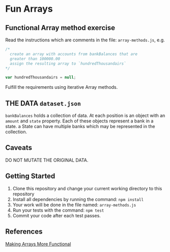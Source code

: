 # Fun Arrays

## Functional Array method exercise

Read the instructions which are comments in the file: `array-methods.js`, e.g.

```javascript
/*
  create an array with accounts from bankBalances that are
  greater than 100000.00
  assign the resulting array to `hundredThousandairs`
*/

var hundredThousandairs = null;
```

Fulfill the requirements using iterative Array methods.

## THE DATA `dataset.json`
`bankBalances` holds a collection of data. At each position is an object with an `amount` and `state` property. Each of these objects represent a bank in a state. a State can have multiple banks which may be represented in the collection.

## Caveats

DO NOT MUTATE THE ORIGINAL DATA.

## Getting Started

1. Clone this repository and change your current working directory to this repository
1. Install all dependencies by running the command: `npm install`
1. Your work will be done in the file named: `array-methods.js`
1. Run your tests with the command: `npm test`
1. Commit your code after each test passes.

## References

[Making Arrays More Functional](http://slides.com/jasonsewell/making-arrays-more-functional)
